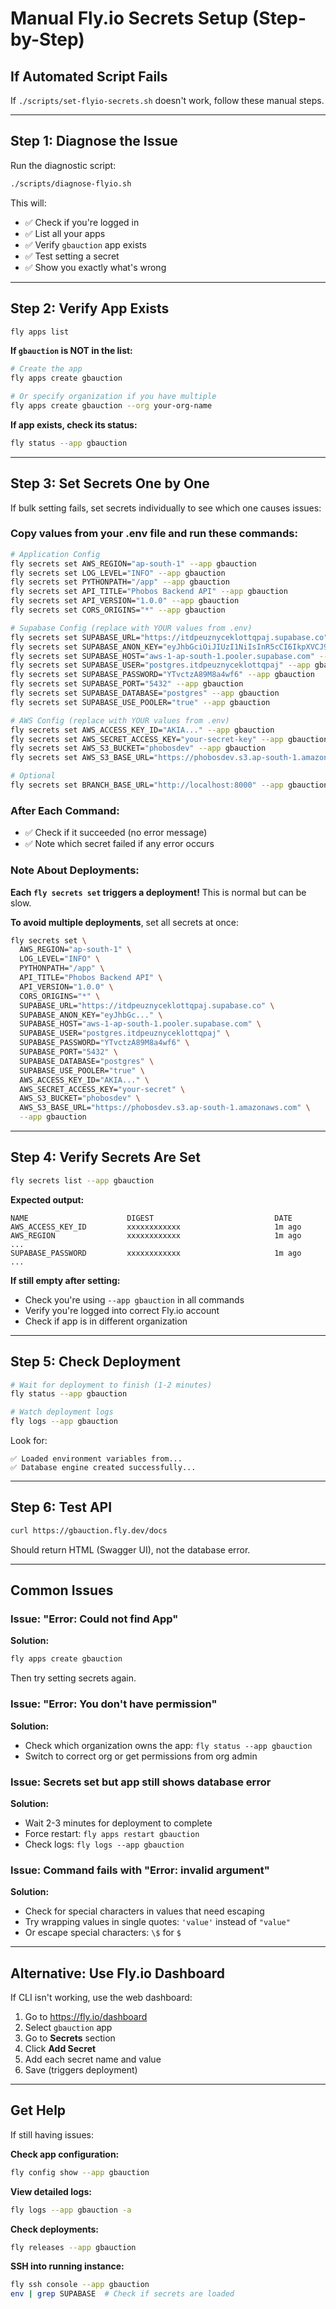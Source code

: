 # Manual Fly.io Secrets Setup (Step-by-Step)

## If Automated Script Fails

If `./scripts/set-flyio-secrets.sh` doesn't work, follow these manual steps.

---

## Step 1: Diagnose the Issue

Run the diagnostic script:

```bash
./scripts/diagnose-flyio.sh
```

This will:
- ✅ Check if you're logged in
- ✅ List all your apps
- ✅ Verify `gbauction` app exists
- ✅ Test setting a secret
- ✅ Show you exactly what's wrong

---

## Step 2: Verify App Exists

```bash
fly apps list
```

**If `gbauction` is NOT in the list:**

```bash
# Create the app
fly apps create gbauction

# Or specify organization if you have multiple
fly apps create gbauction --org your-org-name
```

**If app exists, check its status:**

```bash
fly status --app gbauction
```

---

## Step 3: Set Secrets One by One

If bulk setting fails, set secrets individually to see which one causes issues:

### Copy values from your .env file and run these commands:

```bash
# Application Config
fly secrets set AWS_REGION="ap-south-1" --app gbauction
fly secrets set LOG_LEVEL="INFO" --app gbauction
fly secrets set PYTHONPATH="/app" --app gbauction
fly secrets set API_TITLE="Phobos Backend API" --app gbauction
fly secrets set API_VERSION="1.0.0" --app gbauction
fly secrets set CORS_ORIGINS="*" --app gbauction

# Supabase Config (replace with YOUR values from .env)
fly secrets set SUPABASE_URL="https://itdpeuznyceklottqpaj.supabase.co" --app gbauction
fly secrets set SUPABASE_ANON_KEY="eyJhbGciOiJIUzI1NiIsInR5cCI6IkpXVCJ9..." --app gbauction
fly secrets set SUPABASE_HOST="aws-1-ap-south-1.pooler.supabase.com" --app gbauction
fly secrets set SUPABASE_USER="postgres.itdpeuznyceklottqpaj" --app gbauction
fly secrets set SUPABASE_PASSWORD="YTvctzA89M8a4wf6" --app gbauction
fly secrets set SUPABASE_PORT="5432" --app gbauction
fly secrets set SUPABASE_DATABASE="postgres" --app gbauction
fly secrets set SUPABASE_USE_POOLER="true" --app gbauction

# AWS Config (replace with YOUR values from .env)
fly secrets set AWS_ACCESS_KEY_ID="AKIA..." --app gbauction
fly secrets set AWS_SECRET_ACCESS_KEY="your-secret-key" --app gbauction
fly secrets set AWS_S3_BUCKET="phobosdev" --app gbauction
fly secrets set AWS_S3_BASE_URL="https://phobosdev.s3.ap-south-1.amazonaws.com" --app gbauction

# Optional
fly secrets set BRANCH_BASE_URL="http://localhost:8000" --app gbauction
```

### After Each Command:
- ✅ Check if it succeeded (no error message)
- ✅ Note which secret failed if any error occurs

### Note About Deployments:
**Each `fly secrets set` triggers a deployment!** This is normal but can be slow.

**To avoid multiple deployments**, set all secrets at once:

```bash
fly secrets set \
  AWS_REGION="ap-south-1" \
  LOG_LEVEL="INFO" \
  PYTHONPATH="/app" \
  API_TITLE="Phobos Backend API" \
  API_VERSION="1.0.0" \
  CORS_ORIGINS="*" \
  SUPABASE_URL="https://itdpeuznyceklottqpaj.supabase.co" \
  SUPABASE_ANON_KEY="eyJhbGc..." \
  SUPABASE_HOST="aws-1-ap-south-1.pooler.supabase.com" \
  SUPABASE_USER="postgres.itdpeuznyceklottqpaj" \
  SUPABASE_PASSWORD="YTvctzA89M8a4wf6" \
  SUPABASE_PORT="5432" \
  SUPABASE_DATABASE="postgres" \
  SUPABASE_USE_POOLER="true" \
  AWS_ACCESS_KEY_ID="AKIA..." \
  AWS_SECRET_ACCESS_KEY="your-secret" \
  AWS_S3_BUCKET="phobosdev" \
  AWS_S3_BASE_URL="https://phobosdev.s3.ap-south-1.amazonaws.com" \
  --app gbauction
```

---

## Step 4: Verify Secrets Are Set

```bash
fly secrets list --app gbauction
```

**Expected output:**
```
NAME                      DIGEST                           DATE
AWS_ACCESS_KEY_ID         xxxxxxxxxxxx                     1m ago
AWS_REGION                xxxxxxxxxxxx                     1m ago
...
SUPABASE_PASSWORD         xxxxxxxxxxxx                     1m ago
...
```

**If still empty after setting:**
- Check you're using `--app gbauction` in all commands
- Verify you're logged into correct Fly.io account
- Check if app is in different organization

---

## Step 5: Check Deployment

```bash
# Wait for deployment to finish (1-2 minutes)
fly status --app gbauction

# Watch deployment logs
fly logs --app gbauction
```

Look for:
```
✅ Loaded environment variables from...
✅ Database engine created successfully...
```

---

## Step 6: Test API

```bash
curl https://gbauction.fly.dev/docs
```

Should return HTML (Swagger UI), not the database error.

---

## Common Issues

### Issue: "Error: Could not find App"

**Solution:**
```bash
fly apps create gbauction
```

Then try setting secrets again.

### Issue: "Error: You don't have permission"

**Solution:**
- Check which organization owns the app: `fly status --app gbauction`
- Switch to correct org or get permissions from org admin

### Issue: Secrets set but app still shows database error

**Solution:**
- Wait 2-3 minutes for deployment to complete
- Force restart: `fly apps restart gbauction`
- Check logs: `fly logs --app gbauction`

### Issue: Command fails with "Error: invalid argument"

**Solution:**
- Check for special characters in values that need escaping
- Try wrapping values in single quotes: `'value'` instead of `"value"`
- Or escape special characters: `\$` for `$`

---

## Alternative: Use Fly.io Dashboard

If CLI isn't working, use the web dashboard:

1. Go to https://fly.io/dashboard
2. Select `gbauction` app
3. Go to **Secrets** section
4. Click **Add Secret**
5. Add each secret name and value
6. Save (triggers deployment)

---

## Get Help

If still having issues:

**Check app configuration:**
```bash
fly config show --app gbauction
```

**View detailed logs:**
```bash
fly logs --app gbauction -a
```

**Check deployments:**
```bash
fly releases --app gbauction
```

**SSH into running instance:**
```bash
fly ssh console --app gbauction
env | grep SUPABASE  # Check if secrets are loaded
```

